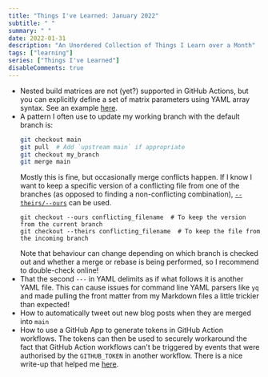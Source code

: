 ```yaml
---
title: "Things I've Learned: January 2022"
subtitle: " "
summary: " "
date: 2022-01-31
description: "An Unordered Collection of Things I Learn over a Month"
tags: ["learning"]
series: ["Things I've Learned"]
disableComments: true
---
```


- Nested build matrices are not (yet?) supported in GitHub Actions, but you can explicitly define a set of matrix parameters using YAML array syntax.
  See an example [here](https://github.com/sgibson91/testing-gh-actions/blob/3a0fec6d59c933646e6c6b673e37cadf1dafb3a2/.github/workflows/includes-matrix-with-list.yaml).
- A pattern I often use to update my working branch with the default branch is:
  ```bash
  git checkout main
  git pull  # Add `upstream main` if appropriate
  git checkout my_branch
  git merge main
  ```
  Mostly this is fine, but occasionally merge conflicts happen.
  If I know I want to keep a specific version of a conflicting file from one of the branches (as opposed to finding a non-conflicting combination), [`--theirs/--ours`](https://nitaym.github.io/ourstheirs/) can be used.
  ```
  git checkout --ours conflicting_filename  # To keep the version from the current branch
  git checkout --theirs conflicting_filename  # To keep the file from the incoming branch
  ```
  Note that behaviour can change depending on which branch is checked out and whether a merge or rebase is being performed, so I recommend to double-check online!
- That the second `---` in YAML delimits as if what follows it is another YAML file.
  This can cause issues for command line YAML parsers like `yq` and made pulling the front matter from my Markdown files a little trickier than expected!
- How to automatically tweet out new blog posts when they are merged into `main`
- How to use a GitHub App to generate tokens in GitHub Action workflows.
  The tokens can then be used to securely workaround the fact that GitHub Action workflows can't be triggered by events that were authorised by the `GITHUB_TOKEN` in another workflow.
  There is a nice write-up that helped me [here](https://github.com/peter-evans/create-pull-request/blob/main/docs/concepts-guidelines.md#authenticating-with-github-app-generated-tokens).
